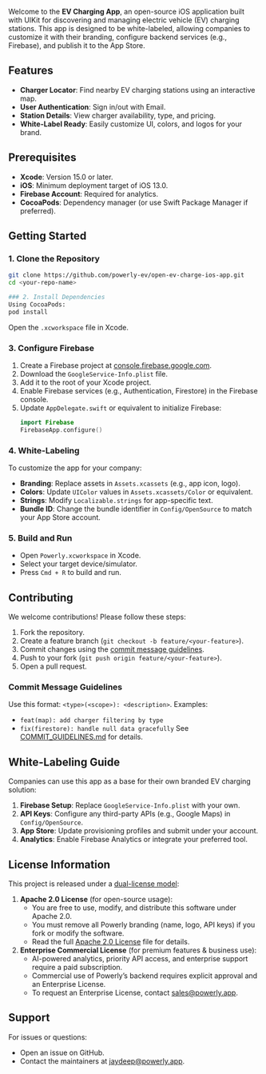 Welcome to the **EV Charging App**, an open-source iOS application built with UIKit for discovering and managing electric vehicle (EV) charging stations. This app is designed to be white-labeled, allowing companies to customize it with their branding, configure backend services (e.g., Firebase), and publish it to the App Store.

## Features
- **Charger Locator**: Find nearby EV charging stations using an interactive map.
- **User Authentication**: Sign in/out with Email.
- **Station Details**: View charger availability, type, and pricing.
- **White-Label Ready**: Easily customize UI, colors, and logos for your brand.

## Prerequisites
- **Xcode**: Version 15.0 or later.
- **iOS**: Minimum deployment target of iOS 13.0.
- **Firebase Account**: Required for analytics.
- **CocoaPods**: Dependency manager (or use Swift Package Manager if preferred).

## Getting Started

### 1. Clone the Repository
```bash
git clone https://github.com/powerly-ev/open-ev-charge-ios-app.git
cd <your-repo-name>

### 2. Install Dependencies
Using CocoaPods:
pod install
```
Open the `.xcworkspace` file in Xcode.

### 3. Configure Firebase
1. Create a Firebase project at [console.firebase.google.com](https://console.firebase.google.com).
2. Download the `GoogleService-Info.plist` file.
3. Add it to the root of your Xcode project.
4. Enable Firebase services (e.g., Authentication, Firestore) in the Firebase console.
5. Update `AppDelegate.swift` or equivalent to initialize Firebase:
   ```swift
   import Firebase
   FirebaseApp.configure()
   ```

### 4. White-Labeling
To customize the app for your company:
- **Branding**: Replace assets in `Assets.xcassets` (e.g., app icon, logo).
- **Colors**: Update `UIColor` values in `Assets.xcassets/Color` or equivalent.
- **Strings**: Modify `Localizable.strings` for app-specific text.
- **Bundle ID**: Change the bundle identifier in `Config/OpenSource` to match your App Store account.

### 5. Build and Run
- Open `Powerly.xcworkspace` in Xcode.
- Select your target device/simulator.
- Press `Cmd + R` to build and run.

## Contributing
We welcome contributions! Please follow these steps:
1. Fork the repository.
2. Create a feature branch (`git checkout -b feature/<your-feature>`).
3. Commit changes using the [commit message guidelines](#commit-message-guidelines).
4. Push to your fork (`git push origin feature/<your-feature>`).
5. Open a pull request.

### Commit Message Guidelines
Use this format: `<type>(<scope>): <description>`. Examples:
- `feat(map): add charger filtering by type`
- `fix(firestore): handle null data gracefully`
See [COMMIT_GUIDELINES.md](COMMIT_GUIDELINES.md) for details.

## White-Labeling Guide
Companies can use this app as a base for their own branded EV charging solution:
1. **Firebase Setup**: Replace `GoogleService-Info.plist` with your own.
2. **API Keys**: Configure any third-party APIs (e.g., Google Maps) in `Config/OpenSource`.
3. **App Store**: Update provisioning profiles and submit under your account.
4. **Analytics**: Enable Firebase Analytics or integrate your preferred tool.

## License Information
This project is released under a [dual-license model](LICENSE):
1. **Apache 2.0 License** (for open-source usage):
   - You are free to use, modify, and distribute this software under Apache 2.0.
   - You must remove all Powerly branding (name, logo, API keys) if you fork or modify the software.
   - Read the full [Apache 2.0 License](LICENSE) file for details.
2. **Enterprise Commercial License** (for premium features & business use):
   - AI-powered analytics, priority API access, and enterprise support require a paid subscription.
   - Commercial use of Powerly’s backend requires explicit approval and an Enterprise License.
   - To request an Enterprise License, contact [sales@powerly.app](mailto:sales@powerly.app).

## Support
For issues or questions:
- Open an issue on GitHub.
- Contact the maintainers at jaydeep@powerly.app.
